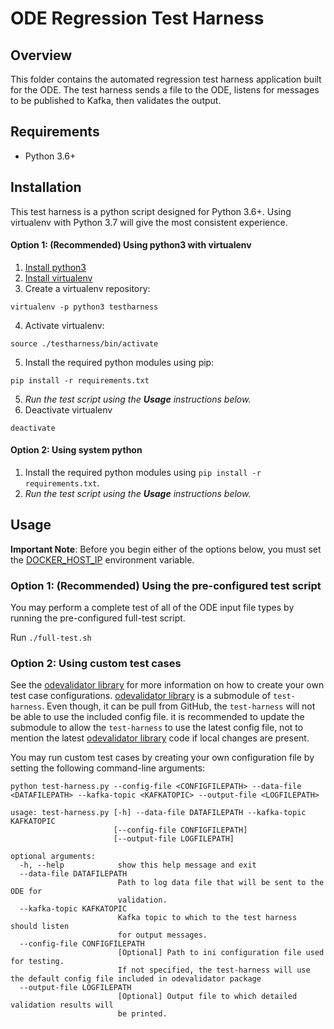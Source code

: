 # ODE Regression Test Harness

## Overview

This folder contains the automated regression test harness application built for the ODE. The test harness sends a file to the ODE, listens for messages to be published to Kafka, then validates the output.

## Requirements

- Python 3.6+

## Installation

This test harness is a python script designed for Python 3.6+. Using virtualenv with Python 3.7 will give the most consistent experience.

#### Option 1: (Recommended) Using python3 with virtualenv

1. [Install python3](https://realpython.com/installing-python/)
2. [Install virtualenv](https://virtualenv.pypa.io/en/stable/installation/)
3. Create a virtualenv repository:
```
virtualenv -p python3 testharness
```
4. Activate virtualenv:
```
source ./testharness/bin/activate
```
5. Install the required python modules using pip:
```
pip install -r requirements.txt
```
5. _Run the test script using the **Usage** instructions below._
6. Deactivate virtualenv
```
deactivate
```

#### Option 2: Using system python

1. Install the required python modules using `pip install -r requirements.txt`.
2.  _Run the test script using the **Usage** instructions below._

## Usage

**Important Note**: Before you begin either of the options below, you must set the [DOCKER_HOST_IP](https://github.com/usdot-jpo-ode/jpo-ode/wiki/Docker-management#obtaining-docker_host_ip) environment variable.

### Option 1:  (Recommended) Using the pre-configured test script

You may perform a complete test of all of the ODE input file types by running the pre-configured full-test script.

Run `./full-test.sh`

### Option 2: Using custom test cases

See the [odevalidator library](https://github.com/usdot-jpo-ode/ode-output-validator-library) for more information on how to create your own test case configurations.
[odevalidator library](https://github.com/usdot-jpo-ode/ode-output-validator-library) is a submodule of `test-harness`. Even though, it can be
pull from GitHub, the `test-harness` will not be able to use the included config file. 
it is recommended to update the submodule to allow the `test-harness` to use the latest config file, not to mention
the latest [odevalidator library](https://github.com/usdot-jpo-ode/ode-output-validator-library) code if local changes are present.

You may run custom test cases by creating your own configuration file by setting the following command-line arguments:

`python test-harness.py --config-file <CONFIGFILEPATH> --data-file <DATAFILEPATH> --kafka-topic <KAFKATOPIC> --output-file <LOGFILEPATH>`

```
usage: test-harness.py [-h] --data-file DATAFILEPATH --kafka-topic KAFKATOPIC
                       [--config-file CONFIGFILEPATH]
                       [--output-file LOGFILEPATH]

optional arguments:
  -h, --help            show this help message and exit
  --data-file DATAFILEPATH
                        Path to log data file that will be sent to the ODE for
                        validation.
  --kafka-topic KAFKATOPIC
                        Kafka topic to which to the test harness should listen
                        for output messages.
  --config-file CONFIGFILEPATH
                        [Optional] Path to ini configuration file used for testing.
						If not specified, the test-harness will use the default config file included in odevalidator package
  --output-file LOGFILEPATH
                        [Optional] Output file to which detailed validation results will
                        be printed.
```
